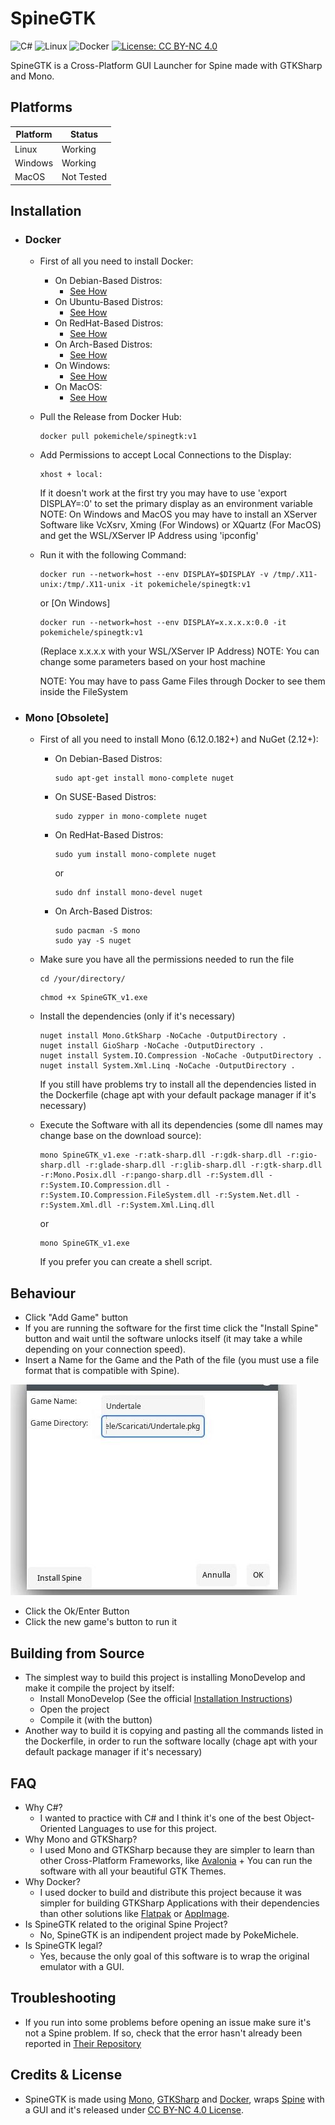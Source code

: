 # SpineGTK
![C#](https://img.shields.io/badge/c%23-%23239120.svg?style=for-the-badge&logo=c-sharp&logoColor=white) ![Linux](https://img.shields.io/badge/Linux-FCC624?style=for-the-badge&logo=linux&logoColor=black) ![Docker](https://img.shields.io/badge/docker-%230db7ed.svg?style=for-the-badge&logo=docker&logoColor=white) [![License: CC BY-NC 4.0](https://img.shields.io/badge/License-CC_BY--NC_4.0-lightgrey.svg)](https://creativecommons.org/licenses/by-nc/4.0/)

SpineGTK is a Cross-Platform GUI Launcher for Spine made with GTKSharp and Mono.

## Platforms
|Platform|Status    |
|--------|----------|
|Linux   |Working   |
|Windows |Working   |
|MacOS   |Not Tested|

## Installation
- ### Docker
    - First of all you need to install Docker:
        - On Debian-Based Distros:
            - [See How](https://docs.docker.com/desktop/install/debian/)
        - On Ubuntu-Based Distros:
            - [See How](https://docs.docker.com/desktop/install/ubuntu/)
        - On RedHat-Based Distros:
            - [See How](https://docs.docker.com/desktop/install/fedora/)
        - On Arch-Based Distros:
            - [See How](https://docs.docker.com/desktop/install/archlinux/)
        - On Windows:
            - [See How](https://docs.docker.com/desktop/install/windows-install/)
        - On MacOS:
            - [See How](https://docs.docker.com/desktop/install/mac-install/)
     - Pull the Release from Docker Hub:
        ```
        docker pull pokemichele/spinegtk:v1
        ```
     - Add Permissions to accept Local Connections to the Display:
        ```
        xhost + local:
        ```
        If it doesn't work at the first try you may have to use 'export DISPLAY=:0' to set the primary display as an environment variable
        NOTE: On Windows and MacOS you may have to install an XServer Software like VcXsrv, Xming (For Windows) or XQuartz (For MacOS) and get the WSL/XServer IP Address using 'ipconfig'
     - Run it with the following Command:
        ```
        docker run --network=host --env DISPLAY=$DISPLAY -v /tmp/.X11-unix:/tmp/.X11-unix -it pokemichele/spinegtk:v1
        ```
        or [On Windows]
        ```
        docker run --network=host --env DISPLAY=x.x.x.x:0.0 -it pokemichele/spinegtk:v1
        ```
        (Replace x.x.x.x with your WSL/XServer IP Address)
        NOTE: You can change some parameters based on your host machine
        
        NOTE: You may have to pass Game Files through Docker to see them inside the FileSystem
- ### Mono [Obsolete]
    - First of all you need to install Mono (6.12.0.182+) and NuGet (2.12+):
        - On Debian-Based Distros:
            ```
            sudo apt-get install mono-complete nuget
            ```
        - On SUSE-Based Distros:
            ```
            sudo zypper in mono-complete nuget
            ```
        - On RedHat-Based Distros:
            ```
            sudo yum install mono-complete nuget
            ```
             or
            ```
            sudo dnf install mono-devel nuget
            ```
        - On Arch-Based Distros:
            ```
            sudo pacman -S mono
            sudo yay -S nuget
            ```
    - Make sure you have all the permissions needed to run the file
        ```
        cd /your/directory/
        ```
        ```
        chmod +x SpineGTK_v1.exe
        ```
    - Install the dependencies (only if it's necessary)
        ```
        nuget install Mono.GtkSharp -NoCache -OutputDirectory .
        nuget install GioSharp -NoCache -OutputDirectory .
        nuget install System.IO.Compression -NoCache -OutputDirectory .
        nuget install System.Xml.Linq -NoCache -OutputDirectory .
        ```
        If you still have problems try to install all the dependencies listed in the Dockerfile (chage apt with your default package manager if it's necessary)
        
    - Execute the Software with all its dependencies (some dll names may change base on the download source):
        ```
        mono SpineGTK_v1.exe -r:atk-sharp.dll -r:gdk-sharp.dll -r:gio-sharp.dll -r:glade-sharp.dll -r:glib-sharp.dll -r:gtk-sharp.dll -r:Mono.Posix.dll -r:pango-sharp.dll -r:System.dll -r:System.IO.Compression.dll -r:System.IO.Compression.FileSystem.dll -r:System.Net.dll -r:System.Xml.dll -r:System.Xml.Linq.dll
        ```
        or
        ```
        mono SpineGTK_v1.exe
        ```
        If you prefer you can create a shell script.
## Behaviour
- Click "Add Game" button
- If you are running the software for the first time click the "Install Spine" button and wait until the software unlocks itself (it may take a while depending on your connection speed).
- Insert a Name for the Game and the Path of the file (you must use a file format that is compatible with Spine).

![AddGameScreenshot](SpineGTKScreen1.jpg)

- Click the Ok/Enter Button
- Click the new game's button to run it
## Building from Source
- The simplest way to build this project is installing MonoDevelop and make it compile the project by itself:
    - Install MonoDevelop (See the official [Installation Instructions](https://www.monodevelop.com/download/))
    - Open the project
    - Compile it (with the button)
- Another way to build it is copying and pasting all the commands listed in the Dockerfile, in order to run the software locally (chage apt with your default package manager if it's necessary)
## FAQ
- Why C#?
    - I wanted to practice with C# and I think it's one of the best Object-Oriented Languages to use for this project.
- Why Mono and GTKSharp?
    - I used Mono and GTKSharp because they are simpler to learn than other Cross-Platform Frameworks, like [Avalonia](https://avaloniaui.net/) + You can run the software with all your beautiful GTK Themes.
- Why Docker?
    - I used docker to build and distribute this project because it was simpler for building GTKSharp Applications with their dependencies than other solutions like [Flatpak](https://flatpak.org/) or [AppImage](https://appimage.org/).
- Is SpineGTK related to the original Spine Project?
    - No, SpineGTK is an indipendent project made by PokeMichele.
- Is SpineGTK legal?
    - Yes, because the only goal of this software is to wrap the original emulator with a GUI.
## Troubleshooting
- If you run into some problems before opening an issue make sure it's not a Spine problem. If so, check that the error hasn't already been reported in [Their Repository](https://github.com/devofspine/spine)
## Credits & License
 - SpineGTK is made using [Mono](https://www.mono-project.com/), [GTKSharp](https://www.mono-project.com/docs/gui/gtksharp/) and [Docker](https://www.docker.com/), wraps [Spine](https://github.com/devofspine/spine/) with a GUI and it's released under [CC BY-NC 4.0 License](https://creativecommons.org/licenses/by-nc/4.0/).
